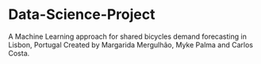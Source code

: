 # Data-Science-Project
A Machine Learning approach for shared bicycles demand forecasting in Lisbon, Portugal
Created by Margarida Mergulhão, Myke Palma and Carlos Costa. 
